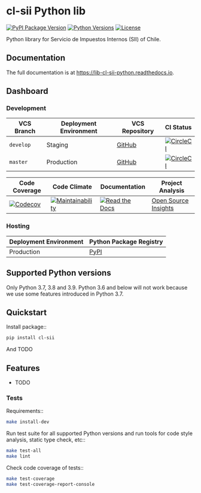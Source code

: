 # cl-sii Python lib

[![PyPI Package Version](https://img.shields.io/pypi/v/cl-sii)](https://pypi.org/project/cl-sii/)
[![Python Versions](https://img.shields.io/pypi/pyversions/cl-sii)](https://pypi.org/project/cl-sii/)
[![License](https://img.shields.io/pypi/l/cl-sii)](https://pypi.org/project/cl-sii/)

Python library for Servicio de Impuestos Internos (SII) of Chile.

## Documentation

The full documentation is at <https://lib-cl-sii-python.readthedocs.io>.

## Dashboard

### Development

| VCS Branch | Deployment Environment | VCS Repository | CI Status |
| ---------- | ---------------------- | -------------- | --------- |
| `develop` | Staging | [GitHub](https://github.com/fyntex/lib-cl-sii-python/tree/develop) | [![CircleCI](https://dl.circleci.com/status-badge/img/gh/fyntex/lib-cl-sii-python/tree/develop.svg?style=shield)](https://dl.circleci.com/status-badge/redirect/gh/fyntex/lib-cl-sii-python/tree/develop) |
| `master` | Production | [GitHub](https://github.com/fyntex/lib-cl-sii-python/tree/master) | [![CircleCI](https://dl.circleci.com/status-badge/img/gh/fyntex/lib-cl-sii-python/tree/master.svg?style=shield)](https://dl.circleci.com/status-badge/redirect/gh/fyntex/lib-cl-sii-python/tree/master) |

| Code Coverage | Code Climate | Documentation | Project Analysis |
| ------------- | ------------ | ------------- | ---------------- |
| [![Codecov](https://codecov.io/gh/fyntex/lib-cl-sii-python/branch/develop/graph/badge.svg?token=VdwPUEUzzQ)](https://codecov.io/gh/fyntex/lib-cl-sii-python) | [![Maintainability](https://api.codeclimate.com/v1/badges/c4e8a9b023310ff8c276/maintainability)](https://codeclimate.com/github/fyntex/lib-cl-sii-python/maintainability) | [![Read the Docs](https://readthedocs.org/projects/lib-cl-sii-python/badge/)](https://readthedocs.org/projects/lib-cl-sii-python/) | [Open Source Insights](https://deps.dev/pypi/cl-sii) |

### Hosting

| Deployment Environment | Python Package Registry |
| ---------------------- | ----------------------- |
| Production | [PyPI](https://pypi.org/project/cl-sii/) |

## Supported Python versions

Only Python 3.7, 3.8 and 3.9. Python 3.6 and below will not work because we use some features
introduced in Python 3.7.

## Quickstart

Install package::

```sh
pip install cl-sii
```

And TODO

## Features

- TODO

### Tests

Requirements::

```sh
make install-dev
```

Run test suite for all supported Python versions and run tools for
code style analysis, static type check, etc::

```sh
make test-all
make lint
```

Check code coverage of tests::

```sh
make test-coverage
make test-coverage-report-console
```
